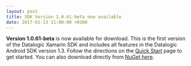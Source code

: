 ```yaml
---
layout: post
title: SDK Version 1.0.61-beta now available
date: 2017-01-13 11:00:00 +0100
---
```


**Version 1.0.61-beta** is now available for download. This is the first version of the Datalogic Xamarin SDK and includes all features in the Datalogic Android SDK version 1.3. Follow the directions on the <a href="{{ site.baseurl }}/quick-start">Quick Start</a> page to get started. You can also download directly from <a href="https://www.nuget.org/packages/datalogic-xamarin-sdk/1.0.61-beta">NuGet here</a>.

